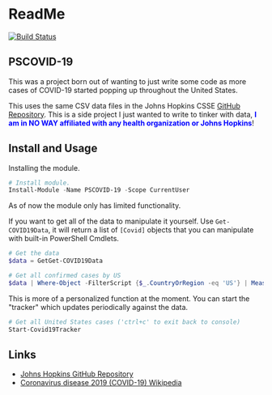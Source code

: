 # ReadMe

[![Build Status](https://ephos.visualstudio.com/PSCOVID-19/_apis/build/status/ephos.PSCOVID-19?branchName=master)](https://ephos.visualstudio.com/PSCOVID-19/_build/latest?definitionId=3&branchName=master)

## PSCOVID-19

This was a project born out of wanting to just write some code as more cases of COVID-19 started popping up throughout the United States.

This uses the same CSV data files in the Johns Hopkins CSSE [GitHub Repository](https://github.com/CSSEGISandData/COVID-19).  This is a side project I just wanted to write to tinker with data, <span style="color:blue">__**I am in NO WAY affiliated with any health organization or Johns Hopkins**__</span>!

## Install and Usage

Installing the module.

```powershell
# Install module.
Install-Module -Name PSCOVID-19 -Scope CurrentUser
```

As of now the module only has limited functionality.

If you want to get all of the data to manipulate it yourself.  Use `Get-COVID19Data`, it will return a list of `[Covid]` objects that you can manipulate with built-in PowerShell Cmdlets.

```powershell
# Get the data
$data = GetGet-COVID19Data

# Get all confirmed cases by US
$data | Where-Object -FilterScript {$_.CountryOrRegion -eq 'US'} | Measure-Object -Property Confirmed -Sum
```

This is more of a personalized function at the moment.  You can start the "tracker" which updates periodically against the data.

```powershell
# Get all United States cases ('ctrl+c' to exit back to console)
Start-Covid19Tracker
```

## Links

- [Johns Hopkins GitHub Repository](https://github.com/CSSEGISandData/COVID-19)
- [Coronavirus disease 2019 (COVID-19) Wikipedia](https://en.wikipedia.org/wiki/Coronavirus_disease_2019)
